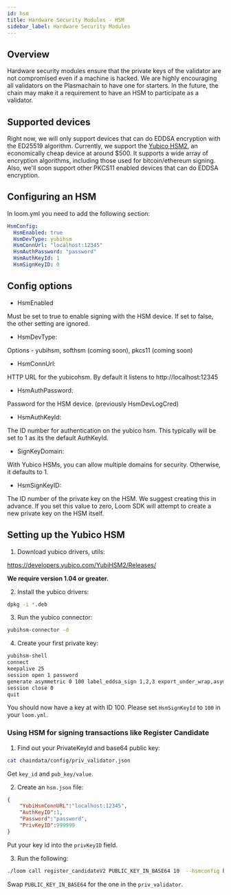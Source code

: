 ```yaml
---
id: hsm
title: Hardware Security Modules - HSM
sidebar_label: Hardware Security Modules
---
```


## Overview

Hardware security modules ensure that the private keys of the validator are not compromised even if a machine is hacked. We are highly encouraging all validators on the Plasmachain to have one for starters. In the future, the chain may make it a requirement to have an HSM to participate as a validator.

## Supported devices

Right now, we will only support devices that can do EDDSA encryption with the ED25519 algorithm. Currently, we support the [Yubico HSM2](https://www.yubico.com/products/yubihsm/), an economically cheap device at around $500. It supports a wide array of encryption algorithms, including those used for bitcoin/ethereum signing. Also, we'll soon support other PKCS11 enabled devices that can do EDDSA encryption.

## Configuring an HSM

In loom.yml you need to add the following section:

```yaml
HsmConfig:
  HsmEnabled: true
  HsmDevType: yubihsm
  HsmConnUrl: "localhost:12345"
  HsmAuthPassword: "password"
  HsmAuthKeyId: 1
  HsmSignKeyID: 0
```

## Config options

* HsmEnabled

Must be set to true to enable signing with the HSM device. If set to false, the other setting are ignored.

* HsmDevType:

Options - yubihsm, softhsm (coming soon), pkcs11 (coming soon)

* HsmConnUrl:

HTTP URL for the yubicohsm. By default it listens to http://localhost:12345

* HsmAuthPassword:

Password for the HSM device. (previously HsmDevLogCred)

* HsmAuthKeyId:

The ID number for authentication on the yubico hsm. This typically will be set to 1 as its the default AuthKeyId.

* SignKeyDomain:

With Yubico HSMs, you can allow multiple domains for security. Otherwise, it defaults to 1.

* HsmSignKeyID:

The ID number of the private key on the HSM. We suggest creating this in advance. If you set this value to zero, Loom SDK will attempt to create a new private key on the HSM itself.

## Setting up the Yubico HSM

1. Download yubico drivers, utils:

<https://developers.yubico.com/YubiHSM2/Releases/>

**We require version 1.04 or greater.**

2. Install the yubico drivers:

```bash
dpkg -i *.deb
```

3. Run the yubico connector:

```bash
yubihsm-connector -d
```

4. Create your first private key:

```bash
yubihsm-shell
connect
keepalive 25
session open 1 password
generate asymmetric 0 100 label_eddsa_sign 1,2,3 export_under_wrap,asymmetric_sign_eddsa ed25519
session close 0
quit
```

You should now have a key at with ID 100. Please set `HsmSignKeyId` to `100` in your `loom.yml`.

### Using HSM for signing transactions like Register Candidate

1. Find out your PrivateKeyId and base64 public key:

```bash
cat chaindata/config/priv_validator.json
```

Get `key_id` and `pub_key/value`.

2. Create an `hsm.json` file:

```json
{
    "YubiHsmConnURL":"localhost:12345",
    "AuthKeyID":1,
    "Password":"password",
    "PrivKeyID":999999
}
```

Put your key id into the `privKeyID` field.

3. Run the following:

```bash
./loom call register_candidateV2 PUBLIC_KEY_IN_BASE64 10  --hsmconfig hsm.json -r http://dposv2.dappchains.com:80/query -w http://dposv2.dappchains.com:80/rpc  --chain dposv2
```

Swap `PUBLIC_KEY_IN_BASE64` for the one in the `priv_validator`.